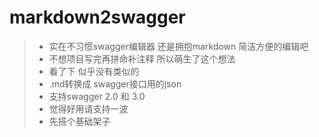 # markdown2swagger
> - 实在不习惯swagger编辑器 还是拥抱markdown 简洁方便的编辑吧
> - 不想项目写完再拼命补注释 所以萌生了这个想法
> - 看了下 似乎没有类似的
> - .md转换成 swagger接口用的json
> - 支持swagger 2.0 和 3.0
> - 觉得好用请支持一波
> - 先搭个基础架子

